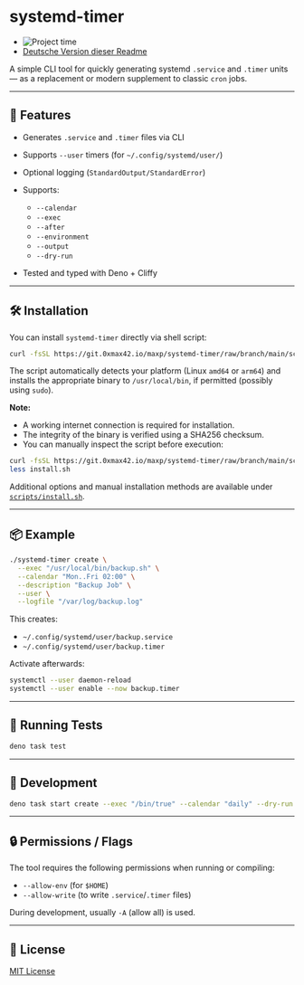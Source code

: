 # systemd-timer

- ![Project time](https://waka.0xmax42.io/api/badge/0XMax42/interval:any/project:systemd-timer?label=Project%20time)
- [Deutsche Version dieser Readme](README.DE.md)

A simple CLI tool for quickly generating systemd `.service` and `.timer` units — as a replacement or modern supplement to classic `cron` jobs.

---

## 🚀 Features

* Generates `.service` and `.timer` files via CLI
* Supports `--user` timers (for `~/.config/systemd/user/`)
* Optional logging (`StandardOutput/StandardError`)
* Supports:

  * `--calendar`
  * `--exec`
  * `--after`
  * `--environment`
  * `--output`
  * `--dry-run`
* Tested and typed with Deno + Cliffy

---

## 🛠️ Installation

You can install `systemd-timer` directly via shell script:

```bash
curl -fsSL https://git.0xmax42.io/maxp/systemd-timer/raw/branch/main/scripts/install.sh | sh
```

The script automatically detects your platform (Linux `amd64` or `arm64`) and installs the appropriate binary to `/usr/local/bin`, if permitted (possibly using `sudo`).

**Note:**

* A working internet connection is required for installation.
* The integrity of the binary is verified using a SHA256 checksum.
* You can manually inspect the script before execution:

```bash
curl -fsSL https://git.0xmax42.io/maxp/systemd-timer/raw/branch/main/scripts/install.sh -o install.sh
less install.sh
```

Additional options and manual installation methods are available under [`scripts/install.sh`](scripts/install.sh).

---

## 📦 Example

```bash
./systemd-timer create \
  --exec "/usr/local/bin/backup.sh" \
  --calendar "Mon..Fri 02:00" \
  --description "Backup Job" \
  --user \
  --logfile "/var/log/backup.log"
```

This creates:

* `~/.config/systemd/user/backup.service`
* `~/.config/systemd/user/backup.timer`

Activate afterwards:

```bash
systemctl --user daemon-reload
systemctl --user enable --now backup.timer
```

---

## 🧪 Running Tests

```bash
deno task test
```

---

## 🧰 Development

```bash
deno task start create --exec "/bin/true" --calendar "daily" --dry-run
```

---

## 🔒 Permissions / Flags

The tool requires the following permissions when running or compiling:

* `--allow-env` (for `$HOME`)
* `--allow-write` (to write `.service`/`.timer` files)

During development, usually `-A` (allow all) is used.

---

## 📝 License

[MIT License](LICENSE)
